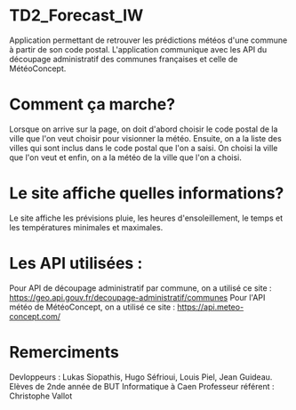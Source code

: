 # TD2_Forecast_IW

Application permettant de retrouver les prédictions météos d'une commune à partir de son code postal.
L'application communique avec les API du découpage administratif des communes françaises et celle de MétéoConcept.

# Comment ça marche?

Lorsque on arrive sur la page, on doit d'abord choisir le code postal de la ville que l'on veut choisir pour visionner la météo.
Ensuite, on a la liste des villes qui sont inclus dans le code postal que l'on a saisi. On choisi la ville que l'on veut et enfin,
on a la météo de la ville que l'on a choisi.

# Le site affiche quelles informations?

Le site affiche les prévisions pluie, les heures d'ensoleillement, le temps et les températures minimales et maximales.

# Les API utilisées :

 Pour API de découpage administratif par commune, on a utilisé ce site : https://geo.api.gouv.fr/decoupage-administratif/communes
 Pour l'API météo de MétéoConcept, on a utilisé ce site : https://api.meteo-concept.com/

# Remerciments
Devloppeurs : Lukas Siopathis, Hugo Séfrioui, Louis Piel, Jean Guideau. Elèves de 2nde année de BUT Informatique à Caen
Professeur référent : Christophe Vallot

